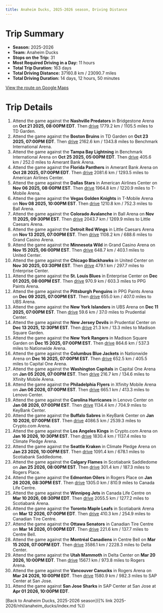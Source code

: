 ```yaml
---
title: Anaheim Ducks, 2025-2026 season, Driving Distance
---
```


# Trip Summary
- **Season:** 2025-2026
- **Team:** Anaheim Ducks
- **Stops on the Trip:** 31
- **Most Required Driving in a Day:** 11 hours
- **Total Trip Duration:** 163 days
- **Total Driving Distance:** 37160.8 km / 23090.7 miles
- **Total Driving Duration:** 14 days, 12 hours, 50 minutes

[View the route on Google Maps](https://www.google.com/maps/dir/Bridgestone+Arena+Nashville/TD+Garden+Boston/Benchmark+International+Arena+Tampa+Bay/Amerant+Bank+Arena+Florida/American+Airlines+Center+Dallas/T-Mobile+Arena+Vegas/Ball+Arena+Colorado/Little+Caesars+Arena+Detroit/Grand+Casino+Arena+Minnesota/United+Center+Chicago/Enterprise+Center+St.+Louis/PPG+Paints+Arena+Pittsburgh/UBS+Arena+New+York/Prudential+Center+New+Jersey/Madison+Square+Garden+New+York/Nationwide+Arena+Columbus/Capital+One+Arena+Washington/Xfinity+Mobile+Arena+Philadelphia/Lenovo+Center+Carolina/KeyBank+Center+Buffalo/Crypto.com+Arena+Los+Angeles/Climate+Pledge+Arena+Seattle/Scotiabank+Saddledome+Calgary/Rogers+Place+Edmonton/Canada+Life+Centre+Winnipeg/Scotiabank+Arena+Toronto/Canadian+Tire+Centre+Ottawa/Centre+Bell+Montréal/Delta+Center+Utah/Rogers+Arena+Vancouver/SAP+Center+at+San+Jose+San+Jose)

# Trip Details
1. Attend the game against the **Nashville Predators** in Bridgestone Arena on **Oct 21 2025, 08:00PM EDT**. Then [drive](https://www.google.com/maps/dir/Bridgestone+Arena+Nashville/TD+Garden+Boston) 1779.2 km / 1105.5 miles to TD Garden.
2. Attend the game against the **Boston Bruins** in TD Garden on **Oct 23 2025, 07:00PM EDT**. Then [drive](https://www.google.com/maps/dir/TD+Garden+Boston/Benchmark+International+Arena+Tampa+Bay) 2162.6 km / 1343.8 miles to Benchmark International Arena.
3. Attend the game against the **Tampa Bay Lightning** in Benchmark International Arena on **Oct 25 2025, 05:00PM EDT**. Then [drive](https://www.google.com/maps/dir/Benchmark+International+Arena+Tampa+Bay/Amerant+Bank+Arena+Florida) 405.6 km / 252.0 miles to Amerant Bank Arena.
4. Attend the game against the **Florida Panthers** in Amerant Bank Arena on **Oct 28 2025, 07:00PM EDT**. Then [drive](https://www.google.com/maps/dir/Amerant+Bank+Arena+Florida/American+Airlines+Center+Dallas) 2081.6 km / 1293.5 miles to American Airlines Center.
5. Attend the game against the **Dallas Stars** in American Airlines Center on **Nov 06 2025, 08:00PM EST**. Then [drive](https://www.google.com/maps/dir/American+Airlines+Center+Dallas/T-Mobile+Arena+Vegas) 1964.8 km / 1220.9 miles to T-Mobile Arena.
6. Attend the game against the **Vegas Golden Knights** in T-Mobile Arena on **Nov 08 2025, 10:00PM EST**. Then [drive](https://www.google.com/maps/dir/T-Mobile+Arena+Vegas/Ball+Arena+Colorado) 1210.8 km / 752.3 miles to Ball Arena.
7. Attend the game against the **Colorado Avalanche** in Ball Arena on **Nov 11 2025, 09:30PM EST**. Then [drive](https://www.google.com/maps/dir/Ball+Arena+Colorado/Little+Caesars+Arena+Detroit) 2043.7 km / 1269.9 miles to Little Caesars Arena.
8. Attend the game against the **Detroit Red Wings** in Little Caesars Arena on **Nov 13 2025, 07:00PM EST**. Then [drive](https://www.google.com/maps/dir/Little+Caesars+Arena+Detroit/Grand+Casino+Arena+Minnesota) 1108.2 km / 688.6 miles to Grand Casino Arena.
9. Attend the game against the **Minnesota Wild** in Grand Casino Arena on **Nov 15 2025, 06:00PM EST**. Then [drive](https://www.google.com/maps/dir/Grand+Casino+Arena+Minnesota/United+Center+Chicago) 648.7 km / 403.1 miles to United Center.
10. Attend the game against the **Chicago Blackhawks** in United Center on **Nov 30 2025, 03:30PM EST**. Then [drive](https://www.google.com/maps/dir/United+Center+Chicago/Enterprise+Center+St.+Louis) 479.1 km / 297.7 miles to Enterprise Center.
11. Attend the game against the **St. Louis Blues** in Enterprise Center on **Dec 01 2025, 08:00PM EST**. Then [drive](https://www.google.com/maps/dir/Enterprise+Center+St.+Louis/PPG+Paints+Arena+Pittsburgh) 970.9 km / 603.3 miles to PPG Paints Arena.
12. Attend the game against the **Pittsburgh Penguins** in PPG Paints Arena on **Dec 09 2025, 07:00PM EST**. Then [drive](https://www.google.com/maps/dir/PPG+Paints+Arena+Pittsburgh/UBS+Arena+New+York) 655.0 km / 407.0 miles to UBS Arena.
13. Attend the game against the **New York Islanders** in UBS Arena on **Dec 11 2025, 07:00PM EST**. Then [drive](https://www.google.com/maps/dir/UBS+Arena+New+York/Prudential+Center+New+Jersey) 59.6 km / 37.0 miles to Prudential Center.
14. Attend the game against the **New Jersey Devils** in Prudential Center on **Dec 13 2025, 12:30PM EST**. Then [drive](https://www.google.com/maps/dir/Prudential+Center+New+Jersey/Madison+Square+Garden+New+York) 21.3 km / 13.3 miles to Madison Square Garden.
15. Attend the game against the **New York Rangers** in Madison Square Garden on **Dec 15 2025, 07:00PM EST**. Then [drive](https://www.google.com/maps/dir/Madison+Square+Garden+New+York/Nationwide+Arena+Columbus) 864.6 km / 537.3 miles to Nationwide Arena.
16. Attend the game against the **Columbus Blue Jackets** in Nationwide Arena on **Dec 16 2025, 07:00PM EST**. Then [drive](https://www.google.com/maps/dir/Nationwide+Arena+Columbus/Capital+One+Arena+Washington) 652.5 km / 405.5 miles to Capital One Arena.
17. Attend the game against the **Washington Capitals** in Capital One Arena on **Jan 05 2026, 07:00PM EST**. Then [drive](https://www.google.com/maps/dir/Capital+One+Arena+Washington/Xfinity+Mobile+Arena+Philadelphia) 216.7 km / 134.6 miles to Xfinity Mobile Arena.
18. Attend the game against the **Philadelphia Flyers** in Xfinity Mobile Arena on **Jan 06 2026, 07:00PM EST**. Then [drive](https://www.google.com/maps/dir/Xfinity+Mobile+Arena+Philadelphia/Lenovo+Center+Carolina) 665.1 km / 413.3 miles to Lenovo Center.
19. Attend the game against the **Carolina Hurricanes** in Lenovo Center on **Jan 08 2026, 07:00PM EST**. Then [drive](https://www.google.com/maps/dir/Lenovo+Center+Carolina/KeyBank+Center+Buffalo) 1134.4 km / 704.9 miles to KeyBank Center.
20. Attend the game against the **Buffalo Sabres** in KeyBank Center on **Jan 10 2026, 07:00PM EST**. Then [drive](https://www.google.com/maps/dir/KeyBank+Center+Buffalo/Crypto.com+Arena+Los+Angeles) 4086.5 km / 2539.3 miles to Crypto.com Arena.
21. Attend the game against the **Los Angeles Kings** in Crypto.com Arena on **Jan 16 2026, 10:30PM EST**. Then [drive](https://www.google.com/maps/dir/Crypto.com+Arena+Los+Angeles/Climate+Pledge+Arena+Seattle) 1830.4 km / 1137.4 miles to Climate Pledge Arena.
22. Attend the game against the **Seattle Kraken** in Climate Pledge Arena on **Jan 23 2026, 10:00PM EST**. Then [drive](https://www.google.com/maps/dir/Climate+Pledge+Arena+Seattle/Scotiabank+Saddledome+Calgary) 1091.4 km / 678.1 miles to Scotiabank Saddledome.
23. Attend the game against the **Calgary Flames** in Scotiabank Saddledome on **Jan 25 2026, 08:00PM EST**. Then [drive](https://www.google.com/maps/dir/Scotiabank+Saddledome+Calgary/Rogers+Place+Edmonton) 301.4 km / 187.3 miles to Rogers Place.
24. Attend the game against the **Edmonton Oilers** in Rogers Place on **Jan 26 2026, 08:30PM EST**. Then [drive](https://www.google.com/maps/dir/Rogers+Place+Edmonton/Canada+Life+Centre+Winnipeg) 1305.0 km / 810.9 miles to Canada Life Centre.
25. Attend the game against the **Winnipeg Jets** in Canada Life Centre on **Mar 10 2026, 08:30PM EDT**. Then [drive](https://www.google.com/maps/dir/Canada+Life+Centre+Winnipeg/Scotiabank+Arena+Toronto) 2055.5 km / 1277.2 miles to Scotiabank Arena.
26. Attend the game against the **Toronto Maple Leafs** in Scotiabank Arena on **Mar 12 2026, 07:00PM EDT**. Then [drive](https://www.google.com/maps/dir/Scotiabank+Arena+Toronto/Canadian+Tire+Centre+Ottawa) 410.3 km / 254.9 miles to Canadian Tire Centre.
27. Attend the game against the **Ottawa Senators** in Canadian Tire Centre on **Mar 14 2026, 01:00PM EDT**. Then [drive](https://www.google.com/maps/dir/Canadian+Tire+Centre+Ottawa/Centre+Bell+Montréal) 221.6 km / 137.7 miles to Centre Bell.
28. Attend the game against the **Montréal Canadiens** in Centre Bell on **Mar 15 2026, 07:00PM EDT**. Then [drive](https://www.google.com/maps/dir/Centre+Bell+Montréal/Delta+Center+Utah) 3586.1 km / 2228.3 miles to Delta Center.
29. Attend the game against the **Utah Mammoth** in Delta Center on **Mar 20 2026, 10:00PM EDT**. Then [drive](https://www.google.com/maps/dir/Delta+Center+Utah/Rogers+Arena+Vancouver) 1567.1 km / 973.8 miles to Rogers Arena.
30. Attend the game against the **Vancouver Canucks** in Rogers Arena on **Mar 24 2026, 10:00PM EDT**. Then [drive](https://www.google.com/maps/dir/Rogers+Arena+Vancouver/SAP+Center+at+San+Jose+San+Jose) 1580.9 km / 982.3 miles to SAP Center at San Jose.
31. Attend the game against **San Jose Sharks** in SAP Center at San Jose at **Apr 01 2026, 10:00PM EDT**.

[Back to Anaheim Ducks, 2025-2026 season]({% link 2025-2026/nhl/anaheim_ducks/index.md %})
